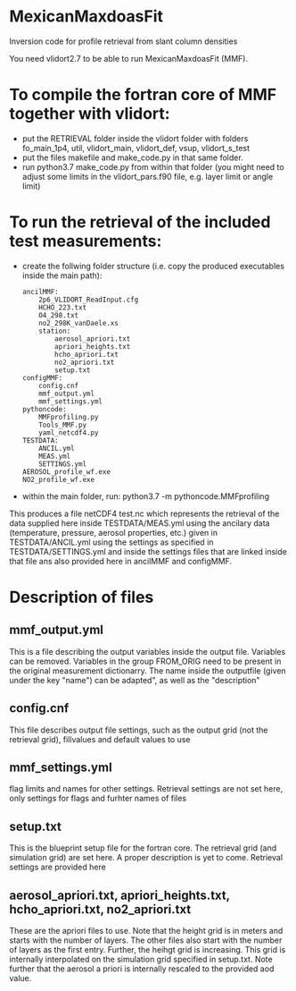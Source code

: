 # MexicanMaxdoasFit
Inversion code for profile retrieval from slant column densities

You need vlidort2.7 to be able to run MexicanMaxdoasFit (MMF). 

# To compile the fortran core of MMF together with vlidort:
  * put the RETRIEVAL folder inside the vlidort folder with folders fo_main_1p4, util, vlidort_main, vlidort_def, vsup, vlidort_s_test
  * put the files makefile and make_code.py in that same folder.
  * run python3.7 make_code.py from within that folder
    (you might need to adjust some limits in the vlidort_pars.f90 file, e.g. layer limit or angle limit)

# To run the retrieval of the included test measurements:
  * create the follwing folder structure (i.e. copy the produced executables inside the main path):
      ```
      ancilMMF:
          2p6_VLIDORT_ReadInput.cfg
          HCHO_223.txt
          O4_298.txt
          no2_298K_vanDaele.xs
          station:
              aerosol_apriori.txt
              apriori_heights.txt
              hcho_apriori.txt
              no2_apriori.txt
              setup.txt
      configMMF:
          config.cnf
          mmf_output.yml
          mmf_settings.yml
      pythoncode:
          MMFprofiling.py
          Tools_MMF.py
          yaml_netcdf4.py
      TESTDATA:
          ANCIL.yml
          MEAS.yml
          SETTINGS.yml
      AEROSOL_profile_wf.exe
      NO2_profile_wf.exe
      ```
  * within the main folder, run: python3.7 -m pythoncode.MMFprofiling

This produces a file netCDF4 test.nc which represents the retrieval of the data supplied here inside TESTDATA/MEAS.yml using the ancilary data (temperature, pressure, aerosol properties, etc.) given in TESTDATA/ANCIL.yml using the settings as specified in TESTDATA/SETTINGS.yml and inside the settings files that are linked inside that file ans also provided here in ancilMMF and configMMF. 

# Description of files
## mmf_output.yml
This is a file describing the output variables inside the output file. Variables can be removed. Variables in the group FROM_ORIG need to be present in the original measurement dictionarry. The name inside the outputfile (given under the key "name") can be adapted", as well as the "description"

## config.cnf 
This file describes output file settings, such as the output grid (not the retrieval grid), fillvalues and default values to use

## mmf_settings.yml
flag limits and names for other settings. Retrieval settings are not set here, only settings for flags and furhter names of files

## setup.txt
This is the blueprint setup file for the fortran core. The retrieval grid (and simulation grid) are set here. A proper description is yet to come. Retrieval settings are provided here 

## aerosol_apriori.txt, apriori_heights.txt, hcho_apriori.txt, no2_apriori.txt
 These are the apriori files to use. Note that the height grid is in meters and starts with the number of layers. The other files also start with the number of layers as the first entry. Further, the heihgt grid is increasing. This grid is internally interpolated on the simulation grid specified in setup.txt. Note further that the aerosol a priori is internally rescaled to the provided aod value.
 

   

